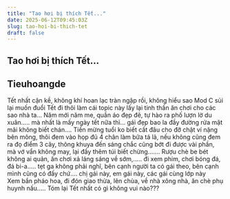 ```yaml
---
title: "Tao hơi bị thích Tết..."
date: 2025-06-12T09:45:03Z
slug: tao-hoi-bi-thich-tet
draft: false
---
```


## Tao hơi bị thích Tết...

## Tieuhoangde

Tết nhất cận kề, không khí hoan lạc tràn ngập rồi, không hiểu sao Mod C sủi lại muốn đuổi Tết đi  thôi làm cái topic này lấy lại tinh thần ăn chơi cho các sao nhà ta... 
Năm mới năm me, quần áo đẹp đẽ, tự hào ra phố lượn lờ du xuân..... mà nhất là mấy ngày tết nữa thì... gái đẹp bao la đầy đường   rửa mặt mãi không biết chán....
Tiền mừng tuổi ko biết cất đâu cho đỡ chật ví nặng bên mông, thôi đem vào họp đủ 4 chân làm bữa tá lả, nếu không cũng đem ra đọ điểm 3 cây, thông khuya đến sáng chắc cũng bớt đi được vài phần, mà vớ vẩn không may, lại đầy thêm túi biết chừng.......
Rượu chè be bét không ai quản, ăn chơi xả láng sáng về sớm,..... đi xem phim, chơi bóng đá, đá bi-a..... tẹt ga không phải nghĩ, bên cạnh người ta có gái theo, bên cạnh mình cũng có đấy chứ.... chị gái này, em gái này, các gái cùng lớp này   
Xem bắn pháo hoa, đi đón giao thừa, lên chùa, về nhà xông nhà, ăn chè phụ huynh nấu..... 
Tóm lại Tết nhất có gì không vui nào???
